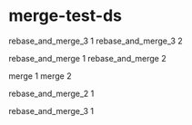 # merge-test-ds

rebase_and_merge_3 1
rebase_and_merge_3 2

rebase_and_merge 1
rebase_and_merge 2

merge 1
merge 2

rebase_and_merge_2 1

rebase_and_merge_3 1
